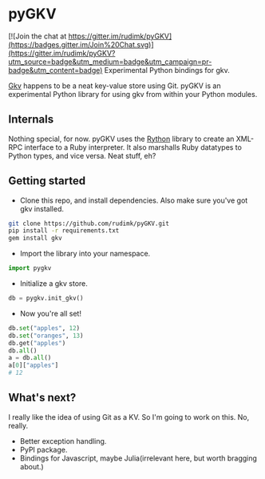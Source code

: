 # pyGKV

[![Join the chat at https://gitter.im/rudimk/pyGKV](https://badges.gitter.im/Join%20Chat.svg)](https://gitter.im/rudimk/pyGKV?utm_source=badge&utm_medium=badge&utm_campaign=pr-badge&utm_content=badge)
Experimental Python bindings for gkv.

[Gkv](https://github.com/ybur-yug/gkv) happens to be a neat key-value store using Git. pyGKV is an experimental Python library for using gkv from within your Python modules.

## Internals

Nothing special, for now. pyGKV uses the [Rython](https://github.com/mjpizz/rython) library to create an XML-RPC interface to a Ruby interpreter. It also marshalls Ruby datatypes to Python types, and vice versa. Neat stuff, eh?

## Getting started

- Clone this repo, and install dependencies. Also make sure you've got gkv installed.

```bash
git clone https://github.com/rudimk/pyGKV.git
pip install -r requirements.txt
gem install gkv
```

- Import the library into your namespace.

```python
import pygkv
```

- Initialize a gkv store.

```python
db = pygkv.init_gkv()
```

- Now you're all set! 

```python
db.set("apples", 12)
db.set("oranges", 13)
db.get("apples")
db.all()
a = db.all()
a[0]["apples"]
# 12
```

## What's next?

I really like the idea of using Git as a KV. So I'm going to work on this. No, really.

- Better exception handling.
- PyPI package.
- Bindings for Javascript, maybe Julia(irrelevant here, but worth bragging about.)